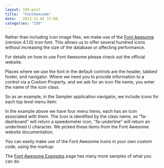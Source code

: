 ```yaml
---
layout: 330-post
title:  "FontAwesome"
date:   2013-12-01 17:00
categories: "330"
---
```


Rather than including icon image files, we make use of the [Font Awesome](http://fontawesome.io) (version 4.1.0) icon font. This allows us to offer several hundred icons without increasing the size of the database or affecting performance.

For details on how to use Font Awesome please check out the official website. 

Places where we use the font in the default controls are the header, tabbed footer, and navigator. Where we need you to provide information to a control via a Custom Property, and we ask for an icon file name, you enter the name of the icon class.

So as an example, in the Sampler application navigator, we include icons for each top level menu item:

<script src="https://gist.github.com/whitemx/7659163.js"></script>

In the example above we have four menu items, each has an icon associated with them. The Icon is identified by the class name, so "fa-dashboard" will return a speedometer icon, "fa-underline" will return an underlined U character. We picked these items from the Font Awesome website documentation.

You can easily make use of the Font Awesome Icons in your own custom code, using the markup:

<script src="https://gist.github.com/whitemx/7659230.js"></script>

The [Font Awesome Examples](http://fontawesome.io/examples/) page has many more samples of what you can do.